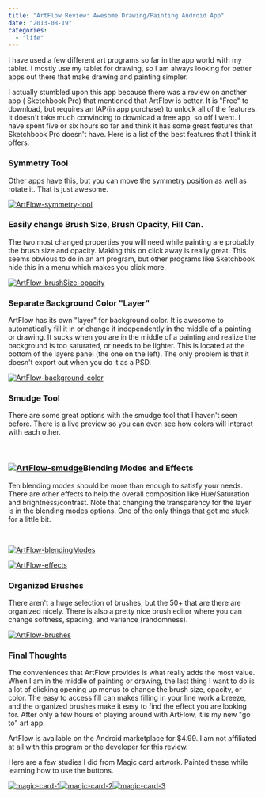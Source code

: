 ```yaml
---
title: "ArtFlow Review: Awesome Drawing/Painting Android App"
date: "2013-08-19"
categories: 
  - "life"
---
```


I have used a few different art programs so far in the app world with my tablet. I mostly use my tablet for drawing, so I am always looking for better apps out there that make drawing and painting simpler.

I actually stumbled upon this app because there was a review on another app ( Sketchbook Pro) that mentioned that ArtFlow is better. It is "Free" to download, but requires an IAP(in app purchase) to unlock all of the features. It doesn't take much convincing to download a free app, so off I went. I have spent five or six hours so far and think it has some great features that Sketchbook Pro doesn't have. Here is a list of the best features that I think it offers.

### Symmetry Tool

Other apps have this, but you can move the symmetry position as well as rotate it. That is just awesome.

[![ArtFlow-symmetry-tool](/images/ArtFlow-symmetry-tool.jpg)](http://blog.scottpetrovic.com/wp-content/uploads/2013/08/ArtFlow-symmetry-tool.jpg)

### Easily change Brush Size, Brush Opacity, Fill Can.

The two most changed properties you will need while painting are probably the brush size and opacity. Making this on click away is really great. This seems obvious to do in an art program, but other programs like Sketchbook hide this in a menu which makes you click more.

[![ArtFlow-brushSize-opacity](/images/ArtFlow-brushSize-opacity.jpg)](http://blog.scottpetrovic.com/wp-content/uploads/2013/08/ArtFlow-brushSize-opacity.jpg)

### Separate Background Color "Layer"

ArtFlow has its own "layer" for background color. It is awesome to automatically fill it in or change it independently in the middle of a painting or drawing. It sucks when you are in the middle of a painting and realize the background is too saturated, or needs to be lighter. This is located at the bottom of the layers panel (the one on the left). The only problem is that it doesn't export out when you do it as a PSD.

[![ArtFlow-background-color](/images/ArtFlow-background-color.jpg)](http://blog.scottpetrovic.com/wp-content/uploads/2013/08/ArtFlow-background-color.jpg)

### Smudge Tool

There are some great options with the smudge tool that I haven't seen before. There is a live preview so you can even see how colors will interact with each other.

 

### [![ArtFlow-smudge](/images/ArtFlow-smudge.jpg)](http://blog.scottpetrovic.com/wp-content/uploads/2013/08/ArtFlow-smudge.jpg)Blending Modes and Effects

Ten blending modes should be more than enough to satisfy your needs. There are other effects to help the overall composition like Hue/Saturation and brightness/contrast. Note that changing the transparency for the layer is in the blending modes options. One of the only things that got me stuck for a little bit.

 

[![ArtFlow-blendingModes](/images/ArtFlow-blendingModes.jpg)](http://blog.scottpetrovic.com/wp-content/uploads/2013/08/ArtFlow-blendingModes.jpg)

[![ArtFlow-effects](/images/ArtFlow-effects.jpg)](http://blog.scottpetrovic.com/wp-content/uploads/2013/08/ArtFlow-effects.jpg)

### Organized Brushes

There aren't a huge selection of brushes, but the 50+ that are there are organized nicely. There is also a pretty nice brush editor where you can change softness, spacing, and variance (randomness).

[![ArtFlow-brushes](/images/ArtFlow-brushes.jpg)](http://blog.scottpetrovic.com/wp-content/uploads/2013/08/ArtFlow-brushes.jpg)

### Final Thoughts

The conveniences that ArtFlow provides is what really adds the most value. When I am in the middle of painting or drawing, the last thing I want to do is a lot of clicking opening up menus to change the brush size, opacity, or color. The easy to access fill can makes filling in your line work a breeze, and the organized brushes make it easy to find the effect you are looking for. After only a few hours of playing around with ArtFlow, it is my new "go to" art app.

ArtFlow is available on the Android marketplace for $4.99. I am not affiliated at all with this program or the developer for this review.

Here are a few studies I did from Magic card artwork. Painted these while learning how to use the buttons.

[![magic-card-1](/images/magic-card-1.jpg)](http://blog.scottpetrovic.com/wp-content/uploads/2013/08/magic-card-1.jpg)[![magic-card-2](/images/magic-card-2.jpg)](http://blog.scottpetrovic.com/wp-content/uploads/2013/08/magic-card-2.jpg)[![magic-card-3](/images/magic-card-3.jpg)](http://blog.scottpetrovic.com/wp-content/uploads/2013/08/magic-card-3.jpg)
